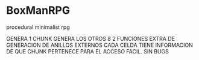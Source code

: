# BoxManRPG
procedural minimalist rpg



GENERA 1 CHUNK
GENERA LOS OTROS 8
2 FUNCIONES EXTRA DE GENERACION DE ANILLOS EXTERNOS 
CADA CELDA TIENE INFORMACION DE QUE CHUNK PERTENECE PARA EL ACCESO  FACIL.
SIN BUGS

